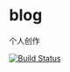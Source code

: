 # blog
个人创作


[![Build Status](https://www.travis-ci.org/tcly861204/blog.svg?branch=master)](https://www.travis-ci.org/tcly861204/blog)